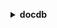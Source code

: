 **<details ><summary style="color:none;">docdb</summary><blockquote>**

- **<details><summary style="color:none;"><b><u>add-source-identifier-to-subscription</b></u></summary><blockquote>**

  * **<p style="color:none;">--subscription-name</p>**
  * **<p style="color:none;">--source-identifier</p>**
  * **<p style="color:none;">--cli-input-json</p>**
  * **<p style="color:none;">--cli-input-yaml</p>**
  * **<p style="color:none;">--generate-cli-skeleton</p>**
  </br>
  **<p style="color:red;">Description</p>**
  </br>
  ## **Examples**
  ```bash

  ```
  ```json

  ```


- **<details><summary style="color:none;"><b><u>add-tags-to-resource</b></u></summary><blockquote>**

  * **<p style="color:none;">--resource-name</p>**
  * **<p style="color:none;">--tags</p>**
  * **<p style="color:none;">--cli-input-json</p>**
  * **<p style="color:none;">--cli-input-yaml</p>**
  * **<p style="color:none;">--generate-cli-skeleton</p>**
  </br>
  **<p style="color:red;">Description</p>**
  </br>
  ## **Examples**
  ```bash

  ```
  ```json

  ```


- **<details><summary style="color:none;"><b><u>apply-pending-maintenance-action</b></u></summary><blockquote>**

  * **<p style="color:none;">--resource-identifier</p>**
  * **<p style="color:none;">--apply-action</p>**
  * **<p style="color:none;">--opt-in-type</p>**
  * **<p style="color:none;">--cli-input-json</p>**
  * **<p style="color:none;">--cli-input-yaml</p>**
  * **<p style="color:none;">--generate-cli-skeleton</p>**
  </br>
  **<p style="color:red;">Description</p>**
  </br>
  ## **Examples**
  ```bash

  ```
  ```json

  ```


- **<details><summary style="color:none;"><b><u>copy-db-cluster-parameter-group</b></u></summary><blockquote>**

  * **<p style="color:none;">--source-db-cluster-parameter-group-identifier</p>**
  * **<p style="color:none;">--target-db-cluster-parameter-group-identifier</p>**
  * **<p style="color:none;">--target-db-cluster-parameter-group-description</p>**
  * **<p style="color:none;">--tags</p>**
  * **<p style="color:none;">--cli-input-json</p>**
  * **<p style="color:none;">--cli-input-yaml</p>**
  * **<p style="color:none;">--generate-cli-skeleton</p>**
  </br>
  **<p style="color:red;">Description</p>**
  </br>
  ## **Examples**
  ```bash

  ```
  ```json

  ```


- **<details><summary style="color:none;"><b><u>copy-db-cluster-snapshot</b></u></summary><blockquote>**

  * **<p style="color:none;">--source-db-cluster-snapshot-identifier</p>**
  * **<p style="color:none;">--target-db-cluster-snapshot-identifier</p>**
  * **<p style="color:none;">--kms-key-id</p>**
  * **<p style="color:none;">--pre-signed-url</p>**
  * **<p style="color:none;">--copy-tags</p>**
  * **<p style="color:none;">--no-copy-tags</p>**
  * **<p style="color:none;">--tags</p>**
  * **<p style="color:none;">--source-region</p>**
  * **<p style="color:none;">--cli-input-json</p>**
  * **<p style="color:none;">--cli-input-yaml</p>**
  * **<p style="color:none;">--generate-cli-skeleton</p>**
  </br>
  **<p style="color:red;">Description</p>**
  </br>
  ## **Examples**
  ```bash

  ```
  ```json

  ```


- **<details><summary style="color:none;"><b><u>create-db-cluster</b></u></summary><blockquote>**

  * **<p style="color:none;">--availability-zones</p>**
  * **<p style="color:none;">--backup-retention-period</p>**
  * **<p style="color:none;">--db-cluster-identifier</p>**
  * **<p style="color:none;">--db-cluster-parameter-group-name</p>**
  * **<p style="color:none;">--vpc-security-group-ids</p>**
  * **<p style="color:none;">--db-subnet-group-name</p>**
  * **<p style="color:none;">--engine</p>**
  * **<p style="color:none;">--engine-version</p>**
  * **<p style="color:none;">--port</p>**
  * **<p style="color:none;">--master-username</p>**
  * **<p style="color:none;">--master-user-password</p>**
  * **<p style="color:none;">--preferred-backup-window</p>**
  * **<p style="color:none;">--preferred-maintenance-window</p>**
  * **<p style="color:none;">--tags</p>**
  * **<p style="color:none;">--storage-encrypted</p>**
  * **<p style="color:none;">--no-storage-encrypted</p>**
  * **<p style="color:none;">--kms-key-id</p>**
  * **<p style="color:none;">--pre-signed-url</p>**
  * **<p style="color:none;">--enable-cloudwatch-logs-exports</p>**
  * **<p style="color:none;">--deletion-protection</p>**
  * **<p style="color:none;">--no-deletion-protection</p>**
  * **<p style="color:none;">--global-cluster-identifier</p>**
  * **<p style="color:none;">--source-region</p>**
  * **<p style="color:none;">--cli-input-json</p>**
  * **<p style="color:none;">--cli-input-yaml</p>**
  * **<p style="color:none;">--generate-cli-skeleton</p>**
  </br>
  **<p style="color:red;">Description</p>**
  </br>
  ## **Examples**
  ```bash

  ```
  ```json

  ```


- **<details><summary style="color:none;"><b><u>create-db-cluster-parameter-group</b></u></summary><blockquote>**

  * **<p style="color:none;">--db-cluster-parameter-group-name</p>**
  * **<p style="color:none;">--db-parameter-group-family</p>**
  * **<p style="color:none;">--description</p>**
  * **<p style="color:none;">--tags</p>**
  * **<p style="color:none;">--cli-input-json</p>**
  * **<p style="color:none;">--cli-input-yaml</p>**
  * **<p style="color:none;">--generate-cli-skeleton</p>**
  </br>
  **<p style="color:red;">Description</p>**
  </br>
  ## **Examples**
  ```bash

  ```
  ```json

  ```


- **<details><summary style="color:none;"><b><u>create-db-cluster-snapshot</b></u></summary><blockquote>**

  * **<p style="color:none;">--db-cluster-snapshot-identifier</p>**
  * **<p style="color:none;">--db-cluster-identifier</p>**
  * **<p style="color:none;">--tags</p>**
  * **<p style="color:none;">--cli-input-json</p>**
  * **<p style="color:none;">--cli-input-yaml</p>**
  * **<p style="color:none;">--generate-cli-skeleton</p>**
  </br>
  **<p style="color:red;">Description</p>**
  </br>
  ## **Examples**
  ```bash

  ```
  ```json

  ```


- **<details><summary style="color:none;"><b><u>create-db-instance</b></u></summary><blockquote>**

  * **<p style="color:none;">--db-instance-identifier</p>**
  * **<p style="color:none;">--db-instance-class</p>**
  * **<p style="color:none;">--engine</p>**
  * **<p style="color:none;">--availability-zone</p>**
  * **<p style="color:none;">--preferred-maintenance-window</p>**
  * **<p style="color:none;">--auto-minor-version-upgrade</p>**
  * **<p style="color:none;">--no-auto-minor-version-upgrade</p>**
  * **<p style="color:none;">--tags</p>**
  * **<p style="color:none;">--db-cluster-identifier</p>**
  * **<p style="color:none;">--promotion-tier</p>**
  * **<p style="color:none;">--cli-input-json</p>**
  * **<p style="color:none;">--cli-input-yaml</p>**
  * **<p style="color:none;">--generate-cli-skeleton</p>**
  </br>
  **<p style="color:red;">Description</p>**
  </br>
  ## **Examples**
  ```bash

  ```
  ```json

  ```


- **<details><summary style="color:none;"><b><u>create-db-subnet-group</b></u></summary><blockquote>**

  * **<p style="color:none;">--db-subnet-group-name</p>**
  * **<p style="color:none;">--db-subnet-group-description</p>**
  * **<p style="color:none;">--subnet-ids</p>**
  * **<p style="color:none;">--tags</p>**
  * **<p style="color:none;">--cli-input-json</p>**
  * **<p style="color:none;">--cli-input-yaml</p>**
  * **<p style="color:none;">--generate-cli-skeleton</p>**
  </br>
  **<p style="color:red;">Description</p>**
  </br>
  ## **Examples**
  ```bash

  ```
  ```json

  ```


- **<details><summary style="color:none;"><b><u>create-event-subscription</b></u></summary><blockquote>**

  * **<p style="color:none;">--subscription-name</p>**
  * **<p style="color:none;">--sns-topic-arn</p>**
  * **<p style="color:none;">--source-type</p>**
  * **<p style="color:none;">--event-categories</p>**
  * **<p style="color:none;">--source-ids</p>**
  * **<p style="color:none;">--enabled</p>**
  * **<p style="color:none;">--no-enabled</p>**
  * **<p style="color:none;">--tags</p>**
  * **<p style="color:none;">--cli-input-json</p>**
  * **<p style="color:none;">--cli-input-yaml</p>**
  * **<p style="color:none;">--generate-cli-skeleton</p>**
  </br>
  **<p style="color:red;">Description</p>**
  </br>
  ## **Examples**
  ```bash

  ```
  ```json

  ```


- **<details><summary style="color:none;"><b><u>create-global-cluster</b></u></summary><blockquote>**

  * **<p style="color:none;">--global-cluster-identifier</p>**
  * **<p style="color:none;">--source-db-cluster-identifier</p>**
  * **<p style="color:none;">--engine</p>**
  * **<p style="color:none;">--engine-version</p>**
  * **<p style="color:none;">--deletion-protection</p>**
  * **<p style="color:none;">--no-deletion-protection</p>**
  * **<p style="color:none;">--database-name</p>**
  * **<p style="color:none;">--storage-encrypted</p>**
  * **<p style="color:none;">--no-storage-encrypted</p>**
  * **<p style="color:none;">--cli-input-json</p>**
  * **<p style="color:none;">--cli-input-yaml</p>**
  * **<p style="color:none;">--generate-cli-skeleton</p>**
  </br>
  **<p style="color:red;">Description</p>**
  </br>
  ## **Examples**
  ```bash

  ```
  ```json

  ```


- **<details><summary style="color:none;"><b><u>delete-db-cluster</b></u></summary><blockquote>**

  * **<p style="color:none;">--db-cluster-identifier</p>**
  * **<p style="color:none;">--skip-final-snapshot</p>**
  * **<p style="color:none;">--no-skip-final-snapshot</p>**
  * **<p style="color:none;">--final-db-snapshot-identifier</p>**
  * **<p style="color:none;">--cli-input-json</p>**
  * **<p style="color:none;">--cli-input-yaml</p>**
  * **<p style="color:none;">--generate-cli-skeleton</p>**
  </br>
  **<p style="color:red;">Description</p>**
  </br>
  ## **Examples**
  ```bash

  ```
  ```json

  ```


- **<details><summary style="color:none;"><b><u>delete-db-cluster-parameter-group</b></u></summary><blockquote>**

  * **<p style="color:none;">--db-cluster-parameter-group-name</p>**
  * **<p style="color:none;">--cli-input-json</p>**
  * **<p style="color:none;">--cli-input-yaml</p>**
  * **<p style="color:none;">--generate-cli-skeleton</p>**
  </br>
  **<p style="color:red;">Description</p>**
  </br>
  ## **Examples**
  ```bash

  ```
  ```json

  ```


- **<details><summary style="color:none;"><b><u>delete-db-cluster-snapshot</b></u></summary><blockquote>**

  * **<p style="color:none;">--db-cluster-snapshot-identifier</p>**
  * **<p style="color:none;">--cli-input-json</p>**
  * **<p style="color:none;">--cli-input-yaml</p>**
  * **<p style="color:none;">--generate-cli-skeleton</p>**
  </br>
  **<p style="color:red;">Description</p>**
  </br>
  ## **Examples**
  ```bash

  ```
  ```json

  ```


- **<details><summary style="color:none;"><b><u>delete-db-instance</b></u></summary><blockquote>**

  * **<p style="color:none;">--db-instance-identifier</p>**
  * **<p style="color:none;">--cli-input-json</p>**
  * **<p style="color:none;">--cli-input-yaml</p>**
  * **<p style="color:none;">--generate-cli-skeleton</p>**
  </br>
  **<p style="color:red;">Description</p>**
  </br>
  ## **Examples**
  ```bash

  ```
  ```json

  ```


- **<details><summary style="color:none;"><b><u>delete-db-subnet-group</b></u></summary><blockquote>**

  * **<p style="color:none;">--db-subnet-group-name</p>**
  * **<p style="color:none;">--cli-input-json</p>**
  * **<p style="color:none;">--cli-input-yaml</p>**
  * **<p style="color:none;">--generate-cli-skeleton</p>**
  </br>
  **<p style="color:red;">Description</p>**
  </br>
  ## **Examples**
  ```bash

  ```
  ```json

  ```


- **<details><summary style="color:none;"><b><u>delete-event-subscription</b></u></summary><blockquote>**

  * **<p style="color:none;">--subscription-name</p>**
  * **<p style="color:none;">--cli-input-json</p>**
  * **<p style="color:none;">--cli-input-yaml</p>**
  * **<p style="color:none;">--generate-cli-skeleton</p>**
  </br>
  **<p style="color:red;">Description</p>**
  </br>
  ## **Examples**
  ```bash

  ```
  ```json

  ```


- **<details><summary style="color:none;"><b><u>delete-global-cluster</b></u></summary><blockquote>**

  * **<p style="color:none;">--global-cluster-identifier</p>**
  * **<p style="color:none;">--cli-input-json</p>**
  * **<p style="color:none;">--cli-input-yaml</p>**
  * **<p style="color:none;">--generate-cli-skeleton</p>**
  </br>
  **<p style="color:red;">Description</p>**
  </br>
  ## **Examples**
  ```bash

  ```
  ```json

  ```


- **<details><summary style="color:none;"><b><u>describe-certificates</b></u></summary><blockquote>**

  * **<p style="color:none;">--certificate-identifier</p>**
  * **<p style="color:none;">--filters</p>**
  * **<p style="color:none;">--cli-input-json</p>**
  * **<p style="color:none;">--cli-input-yaml</p>**
  * **<p style="color:none;">--starting-token</p>**
  * **<p style="color:none;">--page-size</p>**
  * **<p style="color:none;">--max-items</p>**
  * **<p style="color:none;">--generate-cli-skeleton</p>**
  </br>
  **<p style="color:red;">Description</p>**
  </br>
  ## **Examples**
  ```bash

  ```
  ```json

  ```


- **<details><summary style="color:none;"><b><u>describe-db-cluster-parameter-groups</b></u></summary><blockquote>**

  * **<p style="color:none;">--db-cluster-parameter-group-name</p>**
  * **<p style="color:none;">--filters</p>**
  * **<p style="color:none;">--cli-input-json</p>**
  * **<p style="color:none;">--cli-input-yaml</p>**
  * **<p style="color:none;">--starting-token</p>**
  * **<p style="color:none;">--page-size</p>**
  * **<p style="color:none;">--max-items</p>**
  * **<p style="color:none;">--generate-cli-skeleton</p>**
  </br>
  **<p style="color:red;">Description</p>**
  </br>
  ## **Examples**
  ```bash

  ```
  ```json

  ```


- **<details><summary style="color:none;"><b><u>describe-db-cluster-parameters</b></u></summary><blockquote>**

  * **<p style="color:none;">--db-cluster-parameter-group-name</p>**
  * **<p style="color:none;">--source</p>**
  * **<p style="color:none;">--filters</p>**
  * **<p style="color:none;">--cli-input-json</p>**
  * **<p style="color:none;">--cli-input-yaml</p>**
  * **<p style="color:none;">--starting-token</p>**
  * **<p style="color:none;">--page-size</p>**
  * **<p style="color:none;">--max-items</p>**
  * **<p style="color:none;">--generate-cli-skeleton</p>**
  </br>
  **<p style="color:red;">Description</p>**
  </br>
  ## **Examples**
  ```bash

  ```
  ```json

  ```


- **<details><summary style="color:none;"><b><u>describe-db-clusters</b></u></summary><blockquote>**

  * **<p style="color:none;">--db-cluster-identifier</p>**
  * **<p style="color:none;">--filters</p>**
  * **<p style="color:none;">--cli-input-json</p>**
  * **<p style="color:none;">--cli-input-yaml</p>**
  * **<p style="color:none;">--starting-token</p>**
  * **<p style="color:none;">--page-size</p>**
  * **<p style="color:none;">--max-items</p>**
  * **<p style="color:none;">--generate-cli-skeleton</p>**
  </br>
  **<p style="color:red;">Description</p>**
  </br>
  ## **Examples**
  ```bash

  ```
  ```json

  ```


- **<details><summary style="color:none;"><b><u>describe-db-cluster-snapshot-attributes</b></u></summary><blockquote>**

  * **<p style="color:none;">--db-cluster-snapshot-identifier</p>**
  * **<p style="color:none;">--cli-input-json</p>**
  * **<p style="color:none;">--cli-input-yaml</p>**
  * **<p style="color:none;">--generate-cli-skeleton</p>**
  </br>
  **<p style="color:red;">Description</p>**
  </br>
  ## **Examples**
  ```bash

  ```
  ```json

  ```


- **<details><summary style="color:none;"><b><u>describe-db-cluster-snapshots</b></u></summary><blockquote>**

  * **<p style="color:none;">--db-cluster-identifier</p>**
  * **<p style="color:none;">--db-cluster-snapshot-identifier</p>**
  * **<p style="color:none;">--snapshot-type</p>**
  * **<p style="color:none;">--filters</p>**
  * **<p style="color:none;">--include-shared</p>**
  * **<p style="color:none;">--no-include-shared</p>**
  * **<p style="color:none;">--include-public</p>**
  * **<p style="color:none;">--no-include-public</p>**
  * **<p style="color:none;">--cli-input-json</p>**
  * **<p style="color:none;">--cli-input-yaml</p>**
  * **<p style="color:none;">--starting-token</p>**
  * **<p style="color:none;">--page-size</p>**
  * **<p style="color:none;">--max-items</p>**
  * **<p style="color:none;">--generate-cli-skeleton</p>**
  </br>
  **<p style="color:red;">Description</p>**
  </br>
  ## **Examples**
  ```bash

  ```
  ```json

  ```


- **<details><summary style="color:none;"><b><u>describe-db-engine-versions</b></u></summary><blockquote>**

  * **<p style="color:none;">--engine</p>**
  * **<p style="color:none;">--engine-version</p>**
  * **<p style="color:none;">--db-parameter-group-family</p>**
  * **<p style="color:none;">--filters</p>**
  * **<p style="color:none;">--default-only</p>**
  * **<p style="color:none;">--no-default-only</p>**
  * **<p style="color:none;">--list-supported-character-sets</p>**
  * **<p style="color:none;">--no-list-supported-character-sets</p>**
  * **<p style="color:none;">--list-supported-timezones</p>**
  * **<p style="color:none;">--no-list-supported-timezones</p>**
  * **<p style="color:none;">--cli-input-json</p>**
  * **<p style="color:none;">--cli-input-yaml</p>**
  * **<p style="color:none;">--starting-token</p>**
  * **<p style="color:none;">--page-size</p>**
  * **<p style="color:none;">--max-items</p>**
  * **<p style="color:none;">--generate-cli-skeleton</p>**
  </br>
  **<p style="color:red;">Description</p>**
  </br>
  ## **Examples**
  ```bash

  ```
  ```json

  ```


- **<details><summary style="color:none;"><b><u>describe-db-instances</b></u></summary><blockquote>**

  * **<p style="color:none;">--db-instance-identifier</p>**
  * **<p style="color:none;">--filters</p>**
  * **<p style="color:none;">--cli-input-json</p>**
  * **<p style="color:none;">--cli-input-yaml</p>**
  * **<p style="color:none;">--starting-token</p>**
  * **<p style="color:none;">--page-size</p>**
  * **<p style="color:none;">--max-items</p>**
  * **<p style="color:none;">--generate-cli-skeleton</p>**
  </br>
  **<p style="color:red;">Description</p>**
  </br>
  ## **Examples**
  ```bash

  ```
  ```json

  ```


- **<details><summary style="color:none;"><b><u>describe-db-subnet-groups</b></u></summary><blockquote>**

  * **<p style="color:none;">--db-subnet-group-name</p>**
  * **<p style="color:none;">--filters</p>**
  * **<p style="color:none;">--cli-input-json</p>**
  * **<p style="color:none;">--cli-input-yaml</p>**
  * **<p style="color:none;">--starting-token</p>**
  * **<p style="color:none;">--page-size</p>**
  * **<p style="color:none;">--max-items</p>**
  * **<p style="color:none;">--generate-cli-skeleton</p>**
  </br>
  **<p style="color:red;">Description</p>**
  </br>
  ## **Examples**
  ```bash

  ```
  ```json

  ```


- **<details><summary style="color:none;"><b><u>describe-engine-default-cluster-parameters</b></u></summary><blockquote>**

  * **<p style="color:none;">--db-parameter-group-family</p>**
  * **<p style="color:none;">--filters</p>**
  * **<p style="color:none;">--max-records</p>**
  * **<p style="color:none;">--marker</p>**
  * **<p style="color:none;">--cli-input-json</p>**
  * **<p style="color:none;">--cli-input-yaml</p>**
  * **<p style="color:none;">--generate-cli-skeleton</p>**
  </br>
  **<p style="color:red;">Description</p>**
  </br>
  ## **Examples**
  ```bash

  ```
  ```json

  ```


- **<details><summary style="color:none;"><b><u>describe-event-categories</b></u></summary><blockquote>**

  * **<p style="color:none;">--source-type</p>**
  * **<p style="color:none;">--filters</p>**
  * **<p style="color:none;">--cli-input-json</p>**
  * **<p style="color:none;">--cli-input-yaml</p>**
  * **<p style="color:none;">--generate-cli-skeleton</p>**
  </br>
  **<p style="color:red;">Description</p>**
  </br>
  ## **Examples**
  ```bash

  ```
  ```json

  ```


- **<details><summary style="color:none;"><b><u>describe-events</b></u></summary><blockquote>**

  * **<p style="color:none;">--source-identifier</p>**
  * **<p style="color:none;">--source-type</p>**
  * **<p style="color:none;">--start-time</p>**
  * **<p style="color:none;">--end-time</p>**
  * **<p style="color:none;">--duration</p>**
  * **<p style="color:none;">--event-categories</p>**
  * **<p style="color:none;">--filters</p>**
  * **<p style="color:none;">--cli-input-json</p>**
  * **<p style="color:none;">--cli-input-yaml</p>**
  * **<p style="color:none;">--starting-token</p>**
  * **<p style="color:none;">--page-size</p>**
  * **<p style="color:none;">--max-items</p>**
  * **<p style="color:none;">--generate-cli-skeleton</p>**
  </br>
  **<p style="color:red;">Description</p>**
  </br>
  ## **Examples**
  ```bash

  ```
  ```json

  ```


- **<details><summary style="color:none;"><b><u>describe-event-subscriptions</b></u></summary><blockquote>**

  * **<p style="color:none;">--subscription-name</p>**
  * **<p style="color:none;">--filters</p>**
  * **<p style="color:none;">--cli-input-json</p>**
  * **<p style="color:none;">--cli-input-yaml</p>**
  * **<p style="color:none;">--starting-token</p>**
  * **<p style="color:none;">--page-size</p>**
  * **<p style="color:none;">--max-items</p>**
  * **<p style="color:none;">--generate-cli-skeleton</p>**
  </br>
  **<p style="color:red;">Description</p>**
  </br>
  ## **Examples**
  ```bash

  ```
  ```json

  ```


- **<details><summary style="color:none;"><b><u>describe-global-clusters</b></u></summary><blockquote>**

  * **<p style="color:none;">--global-cluster-identifier</p>**
  * **<p style="color:none;">--filters</p>**
  * **<p style="color:none;">--cli-input-json</p>**
  * **<p style="color:none;">--cli-input-yaml</p>**
  * **<p style="color:none;">--starting-token</p>**
  * **<p style="color:none;">--page-size</p>**
  * **<p style="color:none;">--max-items</p>**
  * **<p style="color:none;">--generate-cli-skeleton</p>**
  </br>
  **<p style="color:red;">Description</p>**
  </br>
  ## **Examples**
  ```bash

  ```
  ```json

  ```


- **<details><summary style="color:none;"><b><u>describe-orderable-db-instance-options</b></u></summary><blockquote>**

  * **<p style="color:none;">--engine</p>**
  * **<p style="color:none;">--engine-version</p>**
  * **<p style="color:none;">--db-instance-class</p>**
  * **<p style="color:none;">--license-model</p>**
  * **<p style="color:none;">--vpc</p>**
  * **<p style="color:none;">--no-vpc</p>**
  * **<p style="color:none;">--filters</p>**
  * **<p style="color:none;">--cli-input-json</p>**
  * **<p style="color:none;">--cli-input-yaml</p>**
  * **<p style="color:none;">--starting-token</p>**
  * **<p style="color:none;">--page-size</p>**
  * **<p style="color:none;">--max-items</p>**
  * **<p style="color:none;">--generate-cli-skeleton</p>**
  </br>
  **<p style="color:red;">Description</p>**
  </br>
  ## **Examples**
  ```bash

  ```
  ```json

  ```


- **<details><summary style="color:none;"><b><u>describe-pending-maintenance-actions</b></u></summary><blockquote>**

  * **<p style="color:none;">--resource-identifier</p>**
  * **<p style="color:none;">--filters</p>**
  * **<p style="color:none;">--cli-input-json</p>**
  * **<p style="color:none;">--cli-input-yaml</p>**
  * **<p style="color:none;">--starting-token</p>**
  * **<p style="color:none;">--page-size</p>**
  * **<p style="color:none;">--max-items</p>**
  * **<p style="color:none;">--generate-cli-skeleton</p>**
  </br>
  **<p style="color:red;">Description</p>**
  </br>
  ## **Examples**
  ```bash

  ```
  ```json

  ```


- **<details><summary style="color:none;"><b><u>failover-db-cluster</b></u></summary><blockquote>**

  * **<p style="color:none;">--db-cluster-identifier</p>**
  * **<p style="color:none;">--target-db-instance-identifier</p>**
  * **<p style="color:none;">--cli-input-json</p>**
  * **<p style="color:none;">--cli-input-yaml</p>**
  * **<p style="color:none;">--generate-cli-skeleton</p>**
  </br>
  **<p style="color:red;">Description</p>**
  </br>
  ## **Examples**
  ```bash

  ```
  ```json

  ```


- **<details><summary style="color:none;"><b><u>help</b></u></summary><blockquote>**

  * **<p style="color:none;"></p>**
  </br>
  **<p style="color:red;">Description</p>**
  </br>
  ## **Examples**
  ```bash

  ```
  ```json

  ```


- **<details><summary style="color:none;"><b><u>list-tags-for-resource</b></u></summary><blockquote>**

  * **<p style="color:none;">--resource-name</p>**
  * **<p style="color:none;">--filters</p>**
  * **<p style="color:none;">--cli-input-json</p>**
  * **<p style="color:none;">--cli-input-yaml</p>**
  * **<p style="color:none;">--generate-cli-skeleton</p>**
  </br>
  **<p style="color:red;">Description</p>**
  </br>
  ## **Examples**
  ```bash

  ```
  ```json

  ```


- **<details><summary style="color:none;"><b><u>modify-db-cluster</b></u></summary><blockquote>**

  * **<p style="color:none;">--db-cluster-identifier</p>**
  * **<p style="color:none;">--new-db-cluster-identifier</p>**
  * **<p style="color:none;">--apply-immediately</p>**
  * **<p style="color:none;">--no-apply-immediately</p>**
  * **<p style="color:none;">--backup-retention-period</p>**
  * **<p style="color:none;">--db-cluster-parameter-group-name</p>**
  * **<p style="color:none;">--vpc-security-group-ids</p>**
  * **<p style="color:none;">--port</p>**
  * **<p style="color:none;">--master-user-password</p>**
  * **<p style="color:none;">--preferred-backup-window</p>**
  * **<p style="color:none;">--preferred-maintenance-window</p>**
  * **<p style="color:none;">--cloudwatch-logs-export-configuration</p>**
  * **<p style="color:none;">--engine-version</p>**
  * **<p style="color:none;">--deletion-protection</p>**
  * **<p style="color:none;">--no-deletion-protection</p>**
  * **<p style="color:none;">--cli-input-json</p>**
  * **<p style="color:none;">--cli-input-yaml</p>**
  * **<p style="color:none;">--generate-cli-skeleton</p>**
  </br>
  **<p style="color:red;">Description</p>**
  </br>
  ## **Examples**
  ```bash

  ```
  ```json

  ```


- **<details><summary style="color:none;"><b><u>modify-db-cluster-parameter-group</b></u></summary><blockquote>**

  * **<p style="color:none;">--db-cluster-parameter-group-name</p>**
  * **<p style="color:none;">--parameters</p>**
  * **<p style="color:none;">--cli-input-json</p>**
  * **<p style="color:none;">--cli-input-yaml</p>**
  * **<p style="color:none;">--generate-cli-skeleton</p>**
  </br>
  **<p style="color:red;">Description</p>**
  </br>
  ## **Examples**
  ```bash

  ```
  ```json

  ```


- **<details><summary style="color:none;"><b><u>modify-db-cluster-snapshot-attribute</b></u></summary><blockquote>**

  * **<p style="color:none;">--db-cluster-snapshot-identifier</p>**
  * **<p style="color:none;">--attribute-name</p>**
  * **<p style="color:none;">--values-to-add</p>**
  * **<p style="color:none;">--values-to-remove</p>**
  * **<p style="color:none;">--cli-input-json</p>**
  * **<p style="color:none;">--cli-input-yaml</p>**
  * **<p style="color:none;">--generate-cli-skeleton</p>**
  </br>
  **<p style="color:red;">Description</p>**
  </br>
  ## **Examples**
  ```bash

  ```
  ```json

  ```


- **<details><summary style="color:none;"><b><u>modify-db-instance</b></u></summary><blockquote>**

  * **<p style="color:none;">--db-instance-identifier</p>**
  * **<p style="color:none;">--db-instance-class</p>**
  * **<p style="color:none;">--apply-immediately</p>**
  * **<p style="color:none;">--no-apply-immediately</p>**
  * **<p style="color:none;">--preferred-maintenance-window</p>**
  * **<p style="color:none;">--auto-minor-version-upgrade</p>**
  * **<p style="color:none;">--no-auto-minor-version-upgrade</p>**
  * **<p style="color:none;">--new-db-instance-identifier</p>**
  * **<p style="color:none;">--ca-certificate-identifier</p>**
  * **<p style="color:none;">--promotion-tier</p>**
  * **<p style="color:none;">--cli-input-json</p>**
  * **<p style="color:none;">--cli-input-yaml</p>**
  * **<p style="color:none;">--generate-cli-skeleton</p>**
  </br>
  **<p style="color:red;">Description</p>**
  </br>
  ## **Examples**
  ```bash

  ```
  ```json

  ```


- **<details><summary style="color:none;"><b><u>modify-db-subnet-group</b></u></summary><blockquote>**

  * **<p style="color:none;">--db-subnet-group-name</p>**
  * **<p style="color:none;">--db-subnet-group-description</p>**
  * **<p style="color:none;">--subnet-ids</p>**
  * **<p style="color:none;">--cli-input-json</p>**
  * **<p style="color:none;">--cli-input-yaml</p>**
  * **<p style="color:none;">--generate-cli-skeleton</p>**
  </br>
  **<p style="color:red;">Description</p>**
  </br>
  ## **Examples**
  ```bash

  ```
  ```json

  ```


- **<details><summary style="color:none;"><b><u>modify-event-subscription</b></u></summary><blockquote>**

  * **<p style="color:none;">--subscription-name</p>**
  * **<p style="color:none;">--sns-topic-arn</p>**
  * **<p style="color:none;">--source-type</p>**
  * **<p style="color:none;">--event-categories</p>**
  * **<p style="color:none;">--enabled</p>**
  * **<p style="color:none;">--no-enabled</p>**
  * **<p style="color:none;">--cli-input-json</p>**
  * **<p style="color:none;">--cli-input-yaml</p>**
  * **<p style="color:none;">--generate-cli-skeleton</p>**
  </br>
  **<p style="color:red;">Description</p>**
  </br>
  ## **Examples**
  ```bash

  ```
  ```json

  ```


- **<details><summary style="color:none;"><b><u>modify-global-cluster</b></u></summary><blockquote>**

  * **<p style="color:none;">--global-cluster-identifier</p>**
  * **<p style="color:none;">--new-global-cluster-identifier</p>**
  * **<p style="color:none;">--deletion-protection</p>**
  * **<p style="color:none;">--no-deletion-protection</p>**
  * **<p style="color:none;">--cli-input-json</p>**
  * **<p style="color:none;">--cli-input-yaml</p>**
  * **<p style="color:none;">--generate-cli-skeleton</p>**
  </br>
  **<p style="color:red;">Description</p>**
  </br>
  ## **Examples**
  ```bash

  ```
  ```json

  ```


- **<details><summary style="color:none;"><b><u>reboot-db-instance</b></u></summary><blockquote>**

  * **<p style="color:none;">--db-instance-identifier</p>**
  * **<p style="color:none;">--force-failover</p>**
  * **<p style="color:none;">--no-force-failover</p>**
  * **<p style="color:none;">--cli-input-json</p>**
  * **<p style="color:none;">--cli-input-yaml</p>**
  * **<p style="color:none;">--generate-cli-skeleton</p>**
  </br>
  **<p style="color:red;">Description</p>**
  </br>
  ## **Examples**
  ```bash

  ```
  ```json

  ```


- **<details><summary style="color:none;"><b><u>remove-from-global-cluster</b></u></summary><blockquote>**

  * **<p style="color:none;">--global-cluster-identifier</p>**
  * **<p style="color:none;">--db-cluster-identifier</p>**
  * **<p style="color:none;">--cli-input-json</p>**
  * **<p style="color:none;">--cli-input-yaml</p>**
  * **<p style="color:none;">--generate-cli-skeleton</p>**
  </br>
  **<p style="color:red;">Description</p>**
  </br>
  ## **Examples**
  ```bash

  ```
  ```json

  ```


- **<details><summary style="color:none;"><b><u>remove-source-identifier-from-subscription</b></u></summary><blockquote>**

  * **<p style="color:none;">--subscription-name</p>**
  * **<p style="color:none;">--source-identifier</p>**
  * **<p style="color:none;">--cli-input-json</p>**
  * **<p style="color:none;">--cli-input-yaml</p>**
  * **<p style="color:none;">--generate-cli-skeleton</p>**
  </br>
  **<p style="color:red;">Description</p>**
  </br>
  ## **Examples**
  ```bash

  ```
  ```json

  ```


- **<details><summary style="color:none;"><b><u>remove-tags-from-resource</b></u></summary><blockquote>**

  * **<p style="color:none;">--resource-name</p>**
  * **<p style="color:none;">--tag-keys</p>**
  * **<p style="color:none;">--cli-input-json</p>**
  * **<p style="color:none;">--cli-input-yaml</p>**
  * **<p style="color:none;">--generate-cli-skeleton</p>**
  </br>
  **<p style="color:red;">Description</p>**
  </br>
  ## **Examples**
  ```bash

  ```
  ```json

  ```


- **<details><summary style="color:none;"><b><u>reset-db-cluster-parameter-group</b></u></summary><blockquote>**

  * **<p style="color:none;">--db-cluster-parameter-group-name</p>**
  * **<p style="color:none;">--reset-all-parameters</p>**
  * **<p style="color:none;">--no-reset-all-parameters</p>**
  * **<p style="color:none;">--parameters</p>**
  * **<p style="color:none;">--cli-input-json</p>**
  * **<p style="color:none;">--cli-input-yaml</p>**
  * **<p style="color:none;">--generate-cli-skeleton</p>**
  </br>
  **<p style="color:red;">Description</p>**
  </br>
  ## **Examples**
  ```bash

  ```
  ```json

  ```


- **<details><summary style="color:none;"><b><u>restore-db-cluster-from-snapshot</b></u></summary><blockquote>**

  * **<p style="color:none;">--availability-zones</p>**
  * **<p style="color:none;">--db-cluster-identifier</p>**
  * **<p style="color:none;">--snapshot-identifier</p>**
  * **<p style="color:none;">--engine</p>**
  * **<p style="color:none;">--engine-version</p>**
  * **<p style="color:none;">--port</p>**
  * **<p style="color:none;">--db-subnet-group-name</p>**
  * **<p style="color:none;">--vpc-security-group-ids</p>**
  * **<p style="color:none;">--tags</p>**
  * **<p style="color:none;">--kms-key-id</p>**
  * **<p style="color:none;">--enable-cloudwatch-logs-exports</p>**
  * **<p style="color:none;">--deletion-protection</p>**
  * **<p style="color:none;">--no-deletion-protection</p>**
  * **<p style="color:none;">--cli-input-json</p>**
  * **<p style="color:none;">--cli-input-yaml</p>**
  * **<p style="color:none;">--generate-cli-skeleton</p>**
  </br>
  **<p style="color:red;">Description</p>**
  </br>
  ## **Examples**
  ```bash

  ```
  ```json

  ```


- **<details><summary style="color:none;"><b><u>restore-db-cluster-to-point-in-time</b></u></summary><blockquote>**

  * **<p style="color:none;">--db-cluster-identifier</p>**
  * **<p style="color:none;">--source-db-cluster-identifier</p>**
  * **<p style="color:none;">--restore-to-time</p>**
  * **<p style="color:none;">--use-latest-restorable-time</p>**
  * **<p style="color:none;">--no-use-latest-restorable-time</p>**
  * **<p style="color:none;">--port</p>**
  * **<p style="color:none;">--db-subnet-group-name</p>**
  * **<p style="color:none;">--vpc-security-group-ids</p>**
  * **<p style="color:none;">--tags</p>**
  * **<p style="color:none;">--kms-key-id</p>**
  * **<p style="color:none;">--enable-cloudwatch-logs-exports</p>**
  * **<p style="color:none;">--deletion-protection</p>**
  * **<p style="color:none;">--no-deletion-protection</p>**
  * **<p style="color:none;">--cli-input-json</p>**
  * **<p style="color:none;">--cli-input-yaml</p>**
  * **<p style="color:none;">--generate-cli-skeleton</p>**
  </br>
  **<p style="color:red;">Description</p>**
  </br>
  ## **Examples**
  ```bash

  ```
  ```json

  ```


- **<details><summary style="color:none;"><b><u>start-db-cluster</b></u></summary><blockquote>**

  * **<p style="color:none;">--db-cluster-identifier</p>**
  * **<p style="color:none;">--cli-input-json</p>**
  * **<p style="color:none;">--cli-input-yaml</p>**
  * **<p style="color:none;">--generate-cli-skeleton</p>**
  </br>
  **<p style="color:red;">Description</p>**
  </br>
  ## **Examples**
  ```bash

  ```
  ```json

  ```


- **<details><summary style="color:none;"><b><u>stop-db-cluster</b></u></summary><blockquote>**

  * **<p style="color:none;">--db-cluster-identifier</p>**
  * **<p style="color:none;">--cli-input-json</p>**
  * **<p style="color:none;">--cli-input-yaml</p>**
  * **<p style="color:none;">--generate-cli-skeleton</p>**
  </br>
  **<p style="color:red;">Description</p>**
  </br>
  ## **Examples**
  ```bash

  ```
  ```json

  ```


- **<details><summary style="color:none;"><b><u>wait</b></u></summary><blockquote>**

  * **<p style="color:none;"></p>**
  </br>
  **<p style="color:red;">Description</p>**
  </br>
  ## **Examples**
  ```bash

  ```
  ```json

  ```


</blockquote></details>
</blockquote></details>
</blockquote></details>
</blockquote></details>
</blockquote></details>
</blockquote></details>
</blockquote></details>
</blockquote></details>
</blockquote></details>
</blockquote></details>
</blockquote></details>
</blockquote></details>
</blockquote></details>
</blockquote></details>
</blockquote></details>
</blockquote></details>
</blockquote></details>
</blockquote></details>
</blockquote></details>
</blockquote></details>
</blockquote></details>
</blockquote></details>
</blockquote></details>
</blockquote></details>
</blockquote></details>
</blockquote></details>
</blockquote></details>
</blockquote></details>
</blockquote></details>
</blockquote></details>
</blockquote></details>
</blockquote></details>
</blockquote></details>
</blockquote></details>
</blockquote></details>
</blockquote></details>
</blockquote></details>
</blockquote></details>
</blockquote></details>
</blockquote></details>
</blockquote></details>
</blockquote></details>
</blockquote></details>
</blockquote></details>
</blockquote></details>
</blockquote></details>
</blockquote></details>
</blockquote></details>
</blockquote></details>
</blockquote></details>
</blockquote></details>
</blockquote></details>
</blockquote></details>
</blockquote></details>
</blockquote></details>
</blockquote></details>

